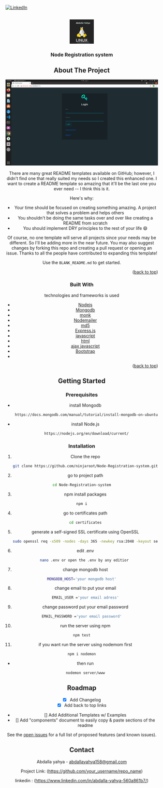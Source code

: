 
[![LinkedIn][linkedin-shield]][linkedin-url]



<!-- PROJECT LOGO -->
<br />
<div align="center">
  <a href="https://github.com/othneildrew/Best-README-Template">
    <img src="/unnamed.png" alt="Logo" width="80" height="80">
  </a>

  <h3 align="center">Node Registration system</h3>




<!-- ABOUT THE PROJECT -->
## About The Project

[![Product Name Screen Shot][product-screenshot]](https://example.com)

There are many great README templates available on GitHub; however, I didn't find one that really suited my needs so I created this enhanced one. I want to create a README template so amazing that it'll be the last one you ever need -- I think this is it.

Here's why:
* Your time should be focused on creating something amazing. A project that solves a problem and helps others
* You shouldn't be doing the same tasks over and over like creating a README from scratch
* You should implement DRY principles to the rest of your life :smile:

Of course, no one template will serve all projects since your needs may be different. So I'll be adding more in the near future. You may also suggest changes by forking this repo and creating a pull request or opening an issue. Thanks to all the people have contributed to expanding this template!

Use the `BLANK_README.md` to get started.

<p align="right">(<a href="#top">back to top</a>)</p>



### Built With

technologies and frameworks is used
  
* [Nodejs](https://nodejs.org/en/)
* [Mongodb](https://www.mongodb.com/)
* [monk](https://www.npmjs.com/package/monk)
* [Nodemailer](https://www.npmjs.com/package/nodemailer)
* [md5](https://www.npmjs.com/package/md5)
* [Express.js](https://expressjs.com/)
* [javascript](https://www.javascript.com/)
* [html](https://html.com/)
* [ajax javascript](https://www.javascriptstuff.com/ajax-libraries/)
* [Bootstrap](https://getbootstrap.com)
* 

<p align="right">(<a href="#top">back to top</a>)</p>



<!-- GETTING STARTED -->
## Getting Started


### Prerequisites

* install Mongodb
  ```sh
   https://docs.mongodb.com/manual/tutorial/install-mongodb-on-ubuntu/
  ```
* install Node.js
  ```sh
   https://nodejs.org/en/download/current/
  ```

### Installation


1. Clone the repo
   ```sh
   git clone https://github.com/ninjaroot/Node-Registration-system.git
   ```
   
  2. go to project path
   ```sh
   cd Node-Registration-system
   ```
  3. npm install packages
   ```sh
   npm i
   ```
4. go to certificates path
   ```sh
   cd certificates
   ```
5. generate a self-signed SSL certificate using OpenSSL
   ```sh
   sudo openssl req -x509 -nodes -days 365 -newkey rsa:2048 -keyout server.key -out server.crt
   ```
6. edit .env
   ```sh
   nano .env or open the .env by any editior 
   ```
  
  
  
 7. change mongodb host
   ```sh
  MONGODB_HOST='your mongodb host'
  ```
8. change email to put your email
   ```sh
   EMAIL_USER ='your email adress'
   ```
  
  9. change password put your email password
   ```sh
  EMAIL_PASSWORD ='your email password'
  ```

  10. run the server using npm 
   ```sh
   npm test
   ```

  
11. if you want run the server using nodemom first 
   ```sh
   npm i nodemon
   ```
* then run
  ```sh
  nodemon server/www
  ```

<!-- ROADMAP -->
## Roadmap

- [x] Add Changelog
- [x] Add back to top links
- [] Add Additional Templates w/ Examples
- [] Add "components" document to easily copy & paste sections of the readme

See the [open issues](https://github.com/othneildrew/Best-README-Template/issues) for a full list of proposed features (and known issues).





<!-- CONTACT -->
## Contact

Abdalla yahya - abdallayahya158@gmail.com

Project Link: (https://github.com/your_username/repo_name)

linkedin : (https://www.linkedin.com/in/abdalla-yahya-560a861b7/)




<!-- MARKDOWN LINKS & IMAGES -->
[linkedin-shield]: https://img.shields.io/badge/-LinkedIn-black.svg?style=for-the-badge&logo=linkedin&colorB=555
[linkedin-url]:https://www.linkedin.com/in/abdalla-yahya-560a861b7/
[product-screenshot]: /Screenshot%20from%202021-11-07%2011-49-55.png
